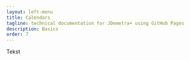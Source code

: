 ```yaml
---
layout: left-menu
title: Calendars
tagline: technical documentation for JDemetra+ using GitHub Pages
description: Basics
order: 7
---
```


Tekst